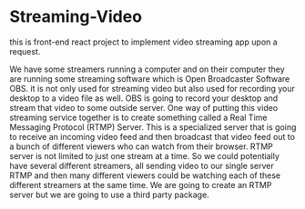 # Streaming-Video
this is front-end react project to implement video streaming app upon a request.

We have some streamers running a computer and on their computer they are running some streaming software which is Open Broadcaster Software OBS. it is not only used for streaming video but also used for recording your desktop to a video file as well. OBS is going to record your desktop and stream that video to some outside server. One way of putting this video streaming service together is to create something called a Real Time Messaging Protocol (RTMP) Server. This is a specialized server that is going to receive an incoming video feed and then broadcast that video feed out to a bunch of different viewers who can watch from their browser. RTMP server is not limited to just one stream at a time. So we could potentially have several different streamers, all sending video to our single server RTMP and then many different viewers could be watching each of these different streamers at the same time. We are going to create an RTMP server but we are going to use a third party package. 
